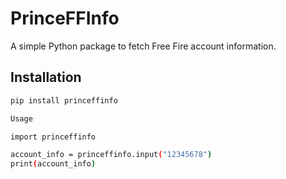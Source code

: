 # PrinceFFInfo

A simple Python package to fetch Free Fire account information.

## Installation

```bash
pip install princeffinfo

Usage

import princeffinfo

account_info = princeffinfo.input("12345678")
print(account_info)